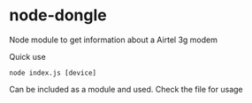# node-dongle
Node module to get information about a Airtel 3g modem

Quick use 

    node index.js [device]


Can be included as a module and used. Check the file for usage